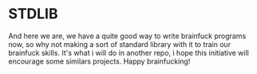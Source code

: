 # STDLIB

And here we are, we have a quite good way to write brainfuck programs now, so why not making a sort of standard library with it to train our brainfuck skills.
It's what i will do in another repo, i hope this initiative will encourage some similars projects.
Happy brainfucking!
